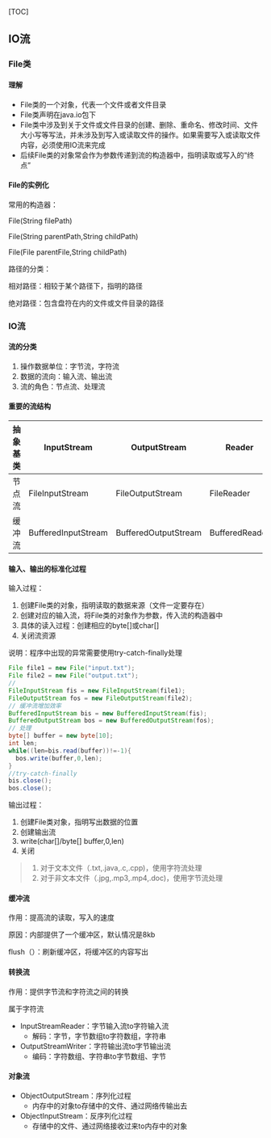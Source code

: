 [TOC]

## IO流

### File类

#### 理解

* File类的一个对象，代表一个文件或者文件目录
* File类声明在java.io包下
* File类中涉及到关于文件或文件目录的创建、删除、重命名、修改时间、文件大小写等写法，并未涉及到写入或读取文件的操作。如果需要写入或读取文件内容，必须使用IO流来完成
* 后续File类的对象常会作为参数传递到流的构造器中，指明读取或写入的“终点”

#### File的实例化

常用的构造器：

File(String filePath)

File(String parentPath,String childPath)

File(File parentFile,String childPath)

路径的分类：

相对路径：相较于某个路径下，指明的路径

绝对路径：包含盘符在内的文件或文件目录的路径



### IO流

#### 流的分类

1. 操作数据单位：字节流，字符流
2. 数据的流向：输入流、输出流
3. 流的角色：节点流、处理流

#### 重要的流结构

| 抽象基类 | InputStream         | OutputStream         | Reader         | Writer         |
| -------- | ------------------- | -------------------- | -------------- | -------------- |
| 节点流   | FileInputStream     | FileOutputStream     | FileReader     | FileWriter     |
| 缓冲流   | BufferedInputStream | BufferedOutputStream | BufferedReader | BufferedWriter |

#### 输入、输出的标准化过程

输入过程：

1. 创建File类的对象，指明读取的数据来源（文件一定要存在）
2. 创建对应的输入流，将File类的对象作为参数，传入流的构造器中
3. 具体的读入过程：创建相应的byte[]或char[]
4. 关闭流资源

说明：程序中出现的异常需要使用try-catch-finally处理

```java
File file1 = new File("input.txt");
File file2 = new File("output.txt");
// 
FileInputStream fis = new FileInputStream(file1);
FileOutputStream fos = new FileOutputStream(file2);
// 缓冲流增加效率
BufferedInputStream bis = new BufferedInputStream(fis);
BufferedOutputStream bos = new BufferedOutputStream(fos);
// 处理
byte[] buffer = new byte[10];
int len;
while((len=bis.read(buffer))!=-1){
  bos.write(buffer,0,len);
}
//try-catch-finally
bis.close();
bos.close();
```

输出过程：

1. 创建File类对象，指明写出数据的位置
2. 创建输出流
3. write(char[]/byte[] buffer,0,len)
4. 关闭

> 1. 对于文本文件（.txt,.java,.c,.cpp)，使用字符流处理
> 2. 对于非文本文件（.jpg,.mp3,.mp4,.doc)，使用字节流处理



#### 缓冲流

作用：提高流的读取，写入的速度

原因：内部提供了一个缓冲区，默认情况是8kb

flush（）：刷新缓冲区，将缓冲区的内容写出



#### 转换流

作用：提供字节流和字符流之间的转换

属于字符流

* InputStreamReader：字节输入流to字符输入流
  * 解码：字节，字节数组to字符数组，字符串
* OutputStreamWriter：字符输出流to字节输出流
  * 编码：字符数组、字符串to字节数组、字节



#### 对象流

* ObjectOutputStream：序列化过程
  * 内存中的对象to存储中的文件、通过网络传输出去
* ObjectInputStream：反序列化过程
  * 存储中的文件、通过网络接收过来to内存中的对象

